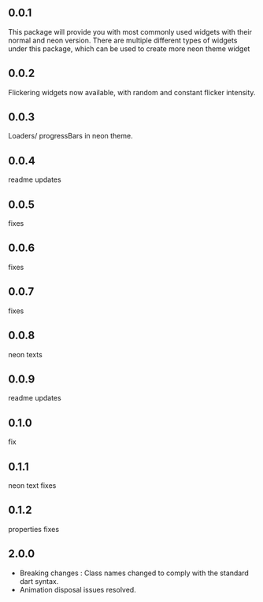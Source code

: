 ## 0.0.1

This package will provide you with most commonly used widgets with their normal and neon version.
There are multiple different types of widgets under this package, which can be used to create more
neon theme widget

## 0.0.2

Flickering widgets now available, with random and constant flicker intensity.

## 0.0.3

Loaders/ progressBars in neon theme.

## 0.0.4

readme updates

## 0.0.5

fixes

## 0.0.6

fixes

## 0.0.7

fixes

## 0.0.8

neon texts

## 0.0.9

readme updates

## 0.1.0

fix

## 0.1.1

neon text fixes

## 0.1.2

properties fixes

## 2.0.0
- Breaking changes : Class names changed to comply with the standard dart syntax. 
- Animation disposal issues resolved.
